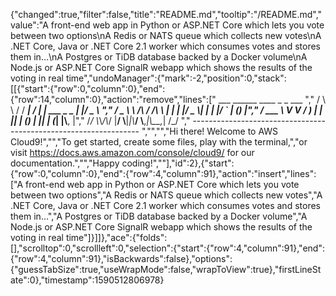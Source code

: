 {"changed":true,"filter":false,"title":"README.md","tooltip":"/README.md","value":"A front-end web app in Python or ASP.NET Core which lets you vote between two options\nA Redis or NATS queue which collects new votes\nA .NET Core, Java or .NET Core 2.1 worker which consumes votes and stores them in…\nA Postgres or TiDB database backed by a Docker volume\nA Node.js or ASP.NET Core SignalR webapp which shows the results of the voting in real time","undoManager":{"mark":-2,"position":0,"stack":[[{"start":{"row":0,"column":0},"end":{"row":14,"column":0},"action":"remove","lines":["         ___        ______     ____ _                 _  ___  ","        / \\ \\      / / ___|   / ___| | ___  _   _  __| |/ _ \\ ","       / _ \\ \\ /\\ / /\\___ \\  | |   | |/ _ \\| | | |/ _` | (_) |","      / ___ \\ V  V /  ___) | | |___| | (_) | |_| | (_| |\\__, |","     /_/   \\_\\_/\\_/  |____/   \\____|_|\\___/ \\__,_|\\__,_|  /_/ "," ----------------------------------------------------------------- ","","","Hi there! Welcome to AWS Cloud9!","","To get started, create some files, play with the terminal,","or visit https://docs.aws.amazon.com/console/cloud9/ for our documentation.","","Happy coding!",""],"id":2},{"start":{"row":0,"column":0},"end":{"row":4,"column":91},"action":"insert","lines":["A front-end web app in Python or ASP.NET Core which lets you vote between two options","A Redis or NATS queue which collects new votes","A .NET Core, Java or .NET Core 2.1 worker which consumes votes and stores them in…","A Postgres or TiDB database backed by a Docker volume","A Node.js or ASP.NET Core SignalR webapp which shows the results of the voting in real time"]}]]},"ace":{"folds":[],"scrolltop":0,"scrollleft":0,"selection":{"start":{"row":4,"column":91},"end":{"row":4,"column":91},"isBackwards":false},"options":{"guessTabSize":true,"useWrapMode":false,"wrapToView":true},"firstLineState":0},"timestamp":1590512806978}